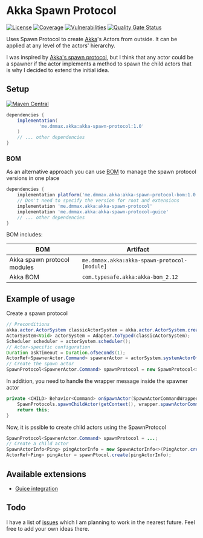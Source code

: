 # Akka Spawn Protocol

[![License](https://img.shields.io/badge/license-MIT-blue.svg)](http://www.opensource.org/licenses/MIT)
[![Coverage](https://sonarcloud.io/api/project_badges/measure?project=dmmax_akka-spawn-protocol&metric=coverage)](https://sonarcloud.io/summary/new_code?id=dmmax_akka-spawn-protocol)
[![Vulnerabilities](https://sonarcloud.io/api/project_badges/measure?project=dmmax_akka-spawn-protocol&metric=vulnerabilities)](https://sonarcloud.io/summary/new_code?id=dmmax_akka-spawn-protocol)
[![Quality Gate Status](https://sonarcloud.io/api/project_badges/measure?project=dmmax_akka-spawn-protocol&metric=alert_status)](https://sonarcloud.io/summary/new_code?id=dmmax_akka-spawn-protocol)

Uses Spawn Protocol to create [Akka](http://akka.io/)'s Actors from outside. It can be applied at any level of the actors' hierarchy.

I was inspired by [Akka's spawn protocol](https://doc.akka.io/japi/akka/current/akka/actor/typed/SpawnProtocol$.html), but I think that any
actor could be a spawner if the actor implements a method to spawn the child actors that is why I decided to extend the initial idea.

## Setup

[![Maven Central](https://img.shields.io/maven-central/v/me.dmmax.akka/akka-spawn-protocol.svg?style=flat)](https://maven-badges.herokuapp.com/maven-central/me.dmmax.akka/akka-spawn-protocol)

```groovy
dependencies {
    implementation(
            'me.dmmax.akka:akka-spawn-protocol:1.0'
    )
    // ... other dependencies
}
```

### BOM

As an alternative approach you can use [BOM](https://docs.gradle.org/current/userguide/platforms.html) to manage the spawn protocol versions
in one place

```groovy
dependencies {
    implementation platform('me.dmmax.akka:akka-spawn-protocol-bom:1.0')
    // Don't need to specify the version for root and extensions
    implementation 'me.dmmax.akka:akka-spawn-protocol'
    implementation 'me.dmmax.akka:akka-spawn-protocol-guice'
    // ... other dependencies
}
```

BOM includes:

BOM           | Artifact
--------------|-------------------------
Akka spawn protocol modules | `me.dmmax.akka:akka-spawn-protocol-[module]`
Akka BOM | `com.typesafe.akka:akka-bom_2.12`

## Example of usage

Create a spawn protocol

```java
// Preconditions
akka.actor.ActorSystem classicActorSystem = akka.actor.ActorSystem.create();
ActorSystem<Void> actorSystem = Adapter.toTyped(classicActorSystem);
Scheduler scheduler = actorSystem.scheduler();
// Actor-specific configuration
Duration askTimeout = Duration.ofSeconds(1);
ActorRef<SpawnerActor.Command> spawnerActor = actorSystem.systemActorOf(SpawnerActor.create(), "rootActor", Props.empty());
// Create the spawn actor
SpawnProtocol<SpawnerActor.Command> spawnProtocol = new SpawnProtocol<>(scheduler, askTimeout, spawnerActor, SpawnActorCommandWrapper::new);
```

In addition, you need to handle the wrapper message inside the spawner actor

```java
private <CHILD> Behavior<Command> onSpawnActor(SpawnActorCommandWrapper<CHILD> wrapper) {
    SpawnProtocols.spawnChildActor(getContext(), wrapper.spawnActorCommand());
    return this;
}
```

Now, it is pssible to create child actors using the SpawnProtocol

```java
SpawnProtocol<SpawnerActor.Command> spawnProtocol = ...;
// Create a child actor
SpawnActorInfo<Ping> pingActorInfo = new SpawnActorInfo<>(PingActor.create(), ActorCreationStrategy.unique("pinger"));
ActorRef<Ping> pingActor = spawnPtocol.create(pingActorInfo);
```

## Available extensions

* [Guice integration](akka-spawn-protocol-guice/README.md)

## Todo

I have a list of [issues](https://github.com/dmmax/akka-spawn-protocol/issues) which I am planning to work in the nearest future. Feel free
to add your own ideas there.
